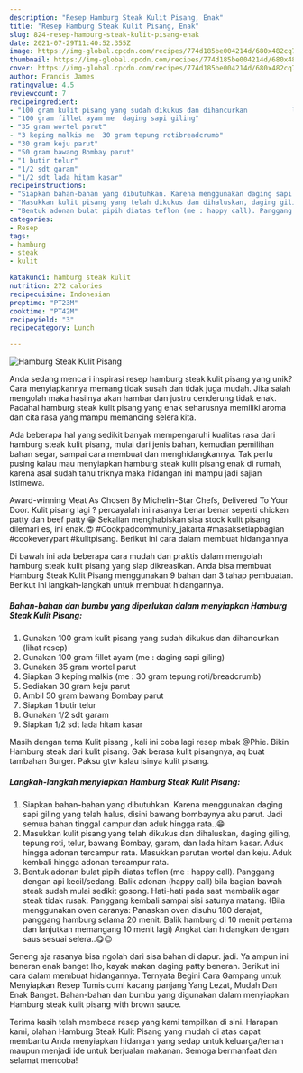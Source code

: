 ```yaml
---
description: "Resep Hamburg Steak Kulit Pisang, Enak"
title: "Resep Hamburg Steak Kulit Pisang, Enak"
slug: 824-resep-hamburg-steak-kulit-pisang-enak
date: 2021-07-29T11:40:52.355Z
image: https://img-global.cpcdn.com/recipes/774d185be004214d/680x482cq70/hamburg-steak-kulit-pisang-foto-resep-utama.jpg
thumbnail: https://img-global.cpcdn.com/recipes/774d185be004214d/680x482cq70/hamburg-steak-kulit-pisang-foto-resep-utama.jpg
cover: https://img-global.cpcdn.com/recipes/774d185be004214d/680x482cq70/hamburg-steak-kulit-pisang-foto-resep-utama.jpg
author: Francis James
ratingvalue: 4.5
reviewcount: 7
recipeingredient:
- "100 gram kulit pisang yang sudah dikukus dan dihancurkan           lihat resep"
- "100 gram fillet ayam me  daging sapi giling"
- "35 gram wortel parut"
- "3 keping malkis me  30 gram tepung rotibreadcrumb"
- "30 gram keju parut"
- "50 gram bawang Bombay parut"
- "1 butir telur"
- "1/2 sdt garam"
- "1/2 sdt lada hitam kasar"
recipeinstructions:
- "Siapkan bahan-bahan yang dibutuhkan. Karena menggunakan daging sapi giling yang telah halus, disini bawang bombaynya aku parut. Jadi semua bahan tinggal campur dan aduk hingga rata..😁"
- "Masukkan kulit pisang yang telah dikukus dan dihaluskan, daging giling, tepung roti, telur, bawang Bombay, garam, dan lada hitam kasar. Aduk hingga adonan tercampur rata. Masukkan parutan wortel dan keju. Aduk kembali hingga adonan tercampur rata."
- "Bentuk adonan bulat pipih diatas teflon (me : happy call). Panggang dengan api kecil/sedang. Balik adonan (happy call) bila bagian bawah steak sudah mulai sedikit gosong. Hati-hati pada saat membalik agar steak tidak rusak. Panggang kembali sampai sisi satunya matang. (Bila menggunakan oven caranya: Panaskan oven disuhu 180 derajat, panggang hamburg selama 20 menit. Balik hamburg di 10 menit pertama dan lanjutkan memangang 10 menit lagi) Angkat dan hidangkan dengan saus sesuai selera..😋😍"
categories:
- Resep
tags:
- hamburg
- steak
- kulit

katakunci: hamburg steak kulit 
nutrition: 272 calories
recipecuisine: Indonesian
preptime: "PT23M"
cooktime: "PT42M"
recipeyield: "3"
recipecategory: Lunch

---
```



![Hamburg Steak Kulit Pisang](https://img-global.cpcdn.com/recipes/774d185be004214d/680x482cq70/hamburg-steak-kulit-pisang-foto-resep-utama.jpg)

Anda sedang mencari inspirasi resep hamburg steak kulit pisang yang unik? Cara menyiapkannya memang tidak susah dan tidak juga mudah. Jika salah mengolah maka hasilnya akan hambar dan justru cenderung tidak enak. Padahal hamburg steak kulit pisang yang enak seharusnya memiliki aroma dan cita rasa yang mampu memancing selera kita.

Ada beberapa hal yang sedikit banyak mempengaruhi kualitas rasa dari hamburg steak kulit pisang, mulai dari jenis bahan, kemudian pemilihan bahan segar, sampai cara membuat dan menghidangkannya. Tak perlu pusing kalau mau menyiapkan hamburg steak kulit pisang enak di rumah, karena asal sudah tahu triknya maka hidangan ini mampu jadi sajian istimewa.

Award-winning Meat As Chosen By Michelin-Star Chefs, Delivered To Your Door. Kulit pisang lagi ? percayalah ini rasanya benar benar seperti chicken patty dan beef patty 😁 Sekalian menghabiskan sisa stock kulit pisang dilemari es, ini enak.😍 #Cookpadcommunity_jakarta #masaksetiapbagian #cookeverypart #kulitpisang. Berikut ini cara dalam membuat hidangannya.


Di bawah ini ada beberapa cara mudah dan praktis dalam mengolah hamburg steak kulit pisang yang siap dikreasikan. Anda bisa membuat Hamburg Steak Kulit Pisang menggunakan 9 bahan dan 3 tahap pembuatan. Berikut ini langkah-langkah untuk membuat hidangannya.

<!--inarticleads1-->

##### Bahan-bahan dan bumbu yang diperlukan dalam menyiapkan Hamburg Steak Kulit Pisang:

1. Gunakan 100 gram kulit pisang yang sudah dikukus dan dihancurkan           (lihat resep)
1. Gunakan 100 gram fillet ayam (me : daging sapi giling)
1. Gunakan 35 gram wortel parut
1. Siapkan 3 keping malkis (me : 30 gram tepung roti/breadcrumb)
1. Sediakan 30 gram keju parut
1. Ambil 50 gram bawang Bombay parut
1. Siapkan 1 butir telur
1. Gunakan 1/2 sdt garam
1. Siapkan 1/2 sdt lada hitam kasar


Masih dengan tema Kulit pisang , kali ini coba lagi resep mbak @Phie. Bikin Hamburg steak dari kulit pisang. Gak berasa kulit pisangnya, aq buat tambahan Burger. Paksu gtw kalau isinya kulit pisang. 

<!--inarticleads2-->

##### Langkah-langkah menyiapkan Hamburg Steak Kulit Pisang:

1. Siapkan bahan-bahan yang dibutuhkan. Karena menggunakan daging sapi giling yang telah halus, disini bawang bombaynya aku parut. Jadi semua bahan tinggal campur dan aduk hingga rata..😁
1. Masukkan kulit pisang yang telah dikukus dan dihaluskan, daging giling, tepung roti, telur, bawang Bombay, garam, dan lada hitam kasar. Aduk hingga adonan tercampur rata. Masukkan parutan wortel dan keju. Aduk kembali hingga adonan tercampur rata.
1. Bentuk adonan bulat pipih diatas teflon (me : happy call). Panggang dengan api kecil/sedang. Balik adonan (happy call) bila bagian bawah steak sudah mulai sedikit gosong. Hati-hati pada saat membalik agar steak tidak rusak. Panggang kembali sampai sisi satunya matang. (Bila menggunakan oven caranya: Panaskan oven disuhu 180 derajat, panggang hamburg selama 20 menit. Balik hamburg di 10 menit pertama dan lanjutkan memangang 10 menit lagi) Angkat dan hidangkan dengan saus sesuai selera..😋😍


Seneng aja rasanya bisa ngolah dari sisa bahan di dapur. jadi. Ya ampun ini beneran enak banget lho, kayak makan daging patty beneran. Berikut ini cara dalam membuat hidangannya. Ternyata Begini Cara Gampang untuk Menyiapkan Resep Tumis cumi kacang panjang Yang Lezat, Mudah Dan Enak Banget. Bahan-bahan dan bumbu yang digunakan dalam menyiapkan Hamburg steak kulit pisang with brown sauce. 

Terima kasih telah membaca resep yang kami tampilkan di sini. Harapan kami, olahan Hamburg Steak Kulit Pisang yang mudah di atas dapat membantu Anda menyiapkan hidangan yang sedap untuk keluarga/teman maupun menjadi ide untuk berjualan makanan. Semoga bermanfaat dan selamat mencoba!
